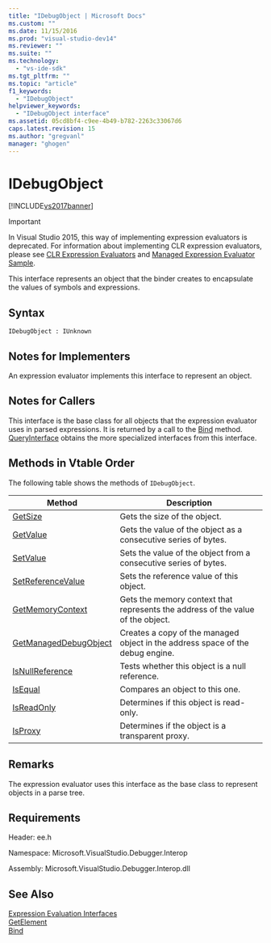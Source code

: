 ```yaml
---
title: "IDebugObject | Microsoft Docs"
ms.custom: ""
ms.date: 11/15/2016
ms.prod: "visual-studio-dev14"
ms.reviewer: ""
ms.suite: ""
ms.technology: 
  - "vs-ide-sdk"
ms.tgt_pltfrm: ""
ms.topic: "article"
f1_keywords: 
  - "IDebugObject"
helpviewer_keywords: 
  - "IDebugObject interface"
ms.assetid: 05cd8bf4-c9ee-4b49-b782-2263c33067d6
caps.latest.revision: 15
ms.author: "gregvanl"
manager: "ghogen"
---
```

# IDebugObject
[!INCLUDE[vs2017banner](../../../includes/vs2017banner.md)]

> [!IMPORTANT]
>  In Visual Studio 2015, this way of implementing expression evaluators is deprecated. For information about implementing CLR expression evaluators, please see [CLR Expression Evaluators](https://github.com/Microsoft/ConcordExtensibilitySamples/wiki/CLR-Expression-Evaluators) and [Managed Expression Evaluator Sample](https://github.com/Microsoft/ConcordExtensibilitySamples/wiki/Managed-Expression-Evaluator-Sample).  
  
 This interface represents an object that the binder creates to encapsulate the values of symbols and expressions.  
  
## Syntax  
  
```  
IDebugObject : IUnknown  
```  
  
## Notes for Implementers  
 An expression evaluator implements this interface to represent an object.  
  
## Notes for Callers  
 This interface is the base class for all objects that the expression evaluator uses in parsed expressions. It is returned by a call to the [Bind](../../../extensibility/debugger/reference/idebugbinder-bind.md) method. [QueryInterface](http://msdn.microsoft.com/library/62fce95e-aafa-4187-b50b-e6611b74c3b3) obtains the more specialized interfaces from this interface.  
  
## Methods in Vtable Order  
 The following table shows the methods of `IDebugObject`.  
  
|Method|Description|  
|------------|-----------------|  
|[GetSize](../../../extensibility/debugger/reference/idebugobject-getsize.md)|Gets the size of the object.|  
|[GetValue](../../../extensibility/debugger/reference/idebugobject-getvalue.md)|Gets the value of the object as a consecutive series of bytes.|  
|[SetValue](../../../extensibility/debugger/reference/idebugobject-setvalue.md)|Sets the value of the object from a consecutive series of bytes.|  
|[SetReferenceValue](../../../extensibility/debugger/reference/idebugobject-setreferencevalue.md)|Sets the reference value of this object.|  
|[GetMemoryContext](../../../extensibility/debugger/reference/idebugobject-getmemorycontext.md)|Gets the memory context that represents the address of the value of the object.|  
|[GetManagedDebugObject](../../../extensibility/debugger/reference/idebugobject-getmanageddebugobject.md)|Creates a copy of the managed object in the address space of the debug engine.|  
|[IsNullReference](../../../extensibility/debugger/reference/idebugobject-isnullreference.md)|Tests whether this object is a null reference.|  
|[IsEqual](../../../extensibility/debugger/reference/idebugobject-isequal.md)|Compares an object to this one.|  
|[IsReadOnly](../../../extensibility/debugger/reference/idebugobject-isreadonly.md)|Determines if this object is read-only.|  
|[IsProxy](../../../extensibility/debugger/reference/idebugobject-isproxy.md)|Determines if the object is a transparent proxy.|  
  
## Remarks  
 The expression evaluator uses this interface as the base class to represent objects in a parse tree.  
  
## Requirements  
 Header: ee.h  
  
 Namespace: Microsoft.VisualStudio.Debugger.Interop  
  
 Assembly: Microsoft.VisualStudio.Debugger.Interop.dll  
  
## See Also  
 [Expression Evaluation Interfaces](../../../extensibility/debugger/reference/expression-evaluation-interfaces.md)   
 [GetElement](../../../extensibility/debugger/reference/idebugarrayobject-getelement.md)   
 [Bind](../../../extensibility/debugger/reference/idebugbinder-bind.md)


